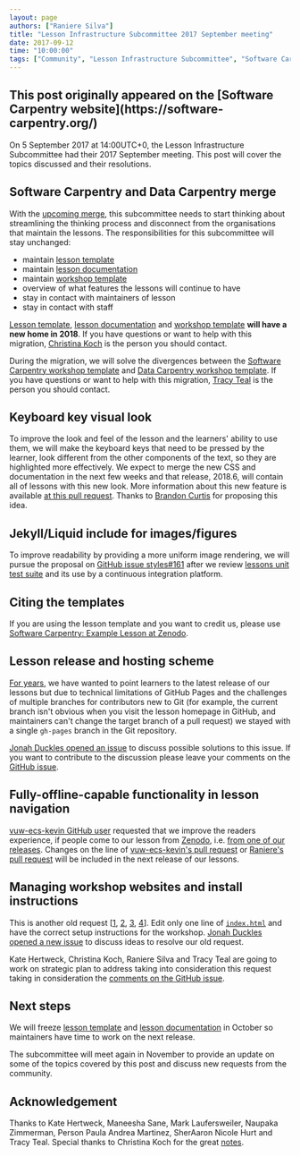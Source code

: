 ```yaml
---
layout: page
authors: ["Raniere Silva"]
title: "Lesson Infrastructure Subcommittee 2017 September meeting"
date: 2017-09-12
time: "10:00:00"
tags: ["Community", "Lesson Infrastructure Subcommittee", "Software Carpentry"]
---
```


<h2>This post originally appeared on the [Software Carpentry website](https://software-carpentry.org/)</h2>

On 5 September 2017 at 14:00UTC+0,
the Lesson Infrastructure Subcommittee had their 2017 September meeting.
This post will cover the topics discussed and their resolutions.

## Software Carpentry and Data Carpentry merge

With the [upcoming merge](https://software-carpentry.org/blog/2017/09/merger.html),
this subcommittee needs to start thinking about streamlining the thinking process and disconnect from the organisations that maintain the lessons.
The responsibilities for this subcommittee will stay unchanged:

- maintain [lesson template](https://github.com/swcarpentry/styles)
- maintain [lesson documentation](https://github.com/swcarpentry/lesson-example)
- maintain [workshop template](https://github.com/swcarpentry/workshop-template)
- overview of what features the lessons will continue to have
- stay in contact with maintainers of lesson
- stay in contact with staff

[Lesson template](https://github.com/swcarpentry/styles),
[lesson documentation](https://github.com/swcarpentry/lesson-example)
and
[workshop template](https://github.com/swcarpentry/workshop-template)
**will have a new home in 2018**.
If you have questions or want to help with this migration,
[Christina Koch](mailto:christinakconnect@gmail.com) is the person you should contact.

During the migration,
we will solve the divergences between the
[Software Carpentry workshop template](https://github.com/swcarpentry/workshop-template)
and
[Data Carpentry workshop template](https://github.com/datacarpentry/workshop-template).
If you have questions or want to help with this migration,
[Tracy Teal](mailto:tkteal@datacarpentry.org) is the person you should contact.

## Keyboard key visual look

To improve the look and feel of the lesson and the learners' ability to use them,
we will make the keyboard keys that need to be pressed by the learner, look different from the other components of the text, so they are highlighted more effectively.
We expect to merge the new CSS and documentation in the next few weeks
and that release, 2018.6, will contain all of lessons with this new look.
More information about this new feature is available [at this pull request](https://github.com/swcarpentry/styles/pull/165).
Thanks to [Brandon Curtis](https://github.com/brandoncurtis) for proposing this idea.

## Jekyll/Liquid include for images/figures

To improve readability by providing a more uniform image rendering,
we will pursue the proposal on [GitHub issue styles#161](https://github.com/swcarpentry/styles/issues/161)
after we review [lessons unit test suite](https://github.com/swcarpentry/styles/blob/gh-pages/bin/lesson_check.py)
and its use by a continuous integration platform.

## Citing the templates

If you are using the lesson template
and you want to credit us,
please use [Software Carpentry: Example Lesson at Zenodo](https://zenodo.org/record/838778#.WbPw1HVifCl).

## Lesson release and hosting scheme

[For years](http://lists.software-carpentry.org/pipermail/maintainers/2016-April/000230.html),
we have wanted to point learners to the latest release of our lessons
but due to technical limitations of GitHub Pages
and the challenges of multiple branches for contributors new to Git
(for example, the current branch isn't obvious when you visit the lesson homepage in GitHub, and maintainers can't change the target branch of a pull request)
we stayed with a single `gh-pages` branch in the Git repository.

[Jonah Duckles opened an issue](https://github.com/swcarpentry/lesson-example/issues/126)
to discuss possible solutions to this issue.
If you want to contribute to the discussion
please leave your comments on the [GitHub issue](https://github.com/swcarpentry/lesson-example/issues/126).

## Fully-offline-capable functionality in lesson navigation

[vuw-ecs-kevin GitHub user](https://github.com/vuw-ecs-kevin)
requested that we improve the readers experience, if people come to our lesson from [Zenodo](https://zenodo.org/),
i.e. [from one of our releases](https://software-carpentry.org/blog/2017/08/release-2017.08.html).
Changes on the line of [vuw-ecs-kevin's pull request](https://github.com/swcarpentry/styles/pull/166) or [Raniere's pull request](https://github.com/swcarpentry/lesson-example/pull/127)
will be included in the next release of our lessons.

## Managing workshop websites and install instructions

This is another old request [[1](https://github.com/swcarpentry/DEPRECATED-bc/pull/415), [2](https://github.com/swcarpentry/DEPRECATED-bc/pull/738), [3](https://github.com/swcarpentry/workshop-template/issues/194), [4](https://github.com/swcarpentry/amy/issues/1087)].
Edit only one line of [`index.html`](https://github.com/swcarpentry/workshop-template/blob/gh-pages/index.html)
and have the correct setup instructions for the workshop.
[Jonah Duckles opened a new issue](https://github.com/swcarpentry/workshop-template/issues/421)
to discuss ideas to resolve our old request.

Kate Hertweck,
Christina Koch,
Raniere Silva
and
Tracy Teal
are going to work on strategic plan to address taking into consideration this request taking in consideration the [comments on the GitHub issue](https://github.com/swcarpentry/workshop-template/issues/421).

## Next steps

We will freeze
[lesson template](https://github.com/swcarpentry/styles)
and
[lesson documentation](https://github.com/swcarpentry/lesson-example)
in October
so maintainers have time to work on the next release.

The subcommittee will meet again in November to provide an update on some of the topics covered by this post
and discuss new requests from the community.

## Acknowledgement

Thanks to 
Kate Hertweck,
Maneesha Sane,
Mark Laufersweiler,
Naupaka Zimmerman,
Person Paula Andrea Martinez,
SherAaron Nicole Hurt
and
Tracy Teal.
Special thanks to Christina Koch for the great [notes](http://pad.software-carpentry.org/infrastructure-subcommittee).
